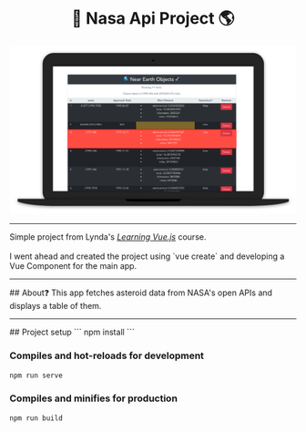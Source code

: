 
<div style="text-align: center;">
    <h1> 🚀 Nasa Api Project 🌎️ </h1>
    <img src="nasa-api.png">
</div>

<hr>
Simple project from Lynda's <a href="https://www.lynda.com/JavaScript-tutorials/Learning-Vuejs/737798-2.html"><i>Learning Vue.js</i></a> course.
<br><br>
I went ahead and created the project using `vue create` and developing a Vue Component for the main app.

<hr>
## About❓️️
This app fetches asteroid data from NASA's open APIs and displays a table of them.

<hr>
## Project setup
```
npm install
```

### Compiles and hot-reloads for development
```
npm run serve
```

### Compiles and minifies for production
```
npm run build
```